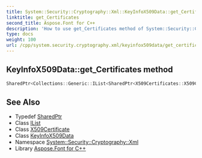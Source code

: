 ```yaml
---
title: System::Security::Cryptography::Xml::KeyInfoX509Data::get_Certificates method
linktitle: get_Certificates
second_title: Aspose.Font for C++
description: 'How to use get_Certificates method of System::Security::Cryptography::Xml::KeyInfoX509Data class in C++.'
type: docs
weight: 100
url: /cpp/system.security.cryptography.xml/keyinfox509data/get_certificates/
---
```

## KeyInfoX509Data::get_Certificates method




```cpp
SharedPtr<Collections::Generic::IList<SharedPtr<X509Certificates::X509Certificate>>> System::Security::Cryptography::Xml::KeyInfoX509Data::get_Certificates()
```

## See Also

* Typedef [SharedPtr](../../../system/sharedptr/)
* Class [IList](../../../system.collections.generic/ilist/)
* Class [X509Certificate](../../../system.security.cryptography.x509certificates/x509certificate/)
* Class [KeyInfoX509Data](../)
* Namespace [System::Security::Cryptography::Xml](../../)
* Library [Aspose.Font for C++](../../../)
